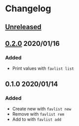 # Changelog

## [Unreleased](https://github.com/spenserblack/favlist/compare/v0.2.0...master)

## [0.2.0] 2020/01/16
### Added
- Print values with `favlist list`

## 0.1.0 2020/01/14
### Added
- Create new with `favlist new`
- Remove with `favlist rem`
- Add to with `favlist add`

[0.2.0]: https://github.com/spenserblack/favlist/compare/v0.1.0...v0.2.0
